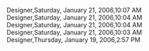 ﻿Designer,Saturday, January 21, 2006,10:07 AM  Designer,Saturday, January 21, 2006,10:04 AM  Designer,Saturday, January 21, 2006,10:04 AM  Designer,Saturday, January 21, 2006,10:03 AM  Designer,Thursday, January 19, 2006,2:57 PM